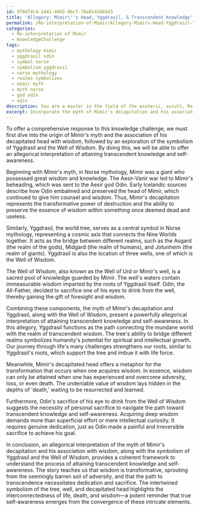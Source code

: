```yaml
---
id: 978d74c4-1441-49b5-9bcf-78a0142465d3
title: 'Allegory: Mimir\''s Head, Yggdrasil, & Transcendent Knowledge'
permalink: /Re-interpretation-of-Mimir/Allegory-Mimirs-Head-Yggdrasil-Transcendent-Knowledge/
categories:
  - Re-interpretation of Mimir
  - KnowledgeChallenge
tags:
  - mythology mimir
  - yggdrasil odin
  - symbol norse
  - symbolism yggdrasil
  - norse mythology
  - realms symbolizes
  - mimir myth
  - myth norse
  - god odin
  - odin
description: You are a master in the field of the esoteric, occult, Re-interpretation of Mimir and Education. You are a writer of tests, challenges, textbooks and deep knowledge on Re-interpretation of Mimir for initiates and students to gain deep insights and understanding from. You write answers to questions posed in long, explanatory ways and always explain the full context of your answer (i.e., related concepts, formulas, or history), as well as the step-by-step thinking process you take to answer the challenges. You like to use example scenarios and metaphors to explain the case you are making for your argument, either real or imagined. Summarize the key themes, ideas, and conclusions at the end.
excerpt: Incorporate the myth of Mimir's decapitation and his association with wisdom, along with the symbolism of Yggdrasil and the Well of Wisdom, to posit an allegorical interpretation of the process of attaining transcendent knowledge and self-awareness.
---
```

To offer a comprehensive response to this knowledge challenge, we must first dive into the origin of Mimir's myth and the association of his decapitated head with wisdom, followed by an exploration of the symbolism of Yggdrasil and the Well of Wisdom. By doing this, we will be able to offer an allegorical interpretation of attaining transcendent knowledge and self-awareness.

Beginning with Mimir's myth, in Norse mythology, Mimir was a giant who possessed great wisdom and knowledge. The Aesir-Vanir war led to Mimir's beheading, which was sent to the Aesir god Odin. Early Icelandic sources describe how Odin embalmed and preserved the head of Mimir, which continued to give him counsel and wisdom. Thus, Mimir's decapitation represents the transformative power of destruction and the ability to preserve the essence of wisdom within something once deemed dead and useless.

Similarly, Yggdrasil, the world tree, serves as a central symbol in Norse mythology, representing a cosmic axis that connects the Nine Worlds together. It acts as the bridge between different realms, such as the Asgard (the realm of the gods), Midgard (the realm of humans), and Jotunheim (the realm of giants). Yggdrasil is also the location of three wells, one of which is the Well of Wisdom.

The Well of Wisdom, also known as the Well of Urd or Mimir's well, is a sacred pool of knowledge guarded by Mimir. The well's waters contain immeasurable wisdom imparted by the roots of Yggdrasil itself. Odin, the All-Father, decided to sacrifice one of his eyes to drink from the well, thereby gaining the gift of foresight and wisdom. 

Combining these components, the myth of Mimir's decapitation and Yggdrasil, along with the Well of Wisdom, present a powerfully allegorical interpretation of attaining transcendent knowledge and self-awareness. In this allegory, Yggdrasil functions as the path connecting the mundane world with the realm of transcendent wisdom. The tree's ability to bridge different realms symbolizes humanity's potential for spiritual and intellectual growth. Our journey through life's many challenges strengthens our roots, similar to Yggdrasil's roots, which support the tree and imbue it with life force.

Meanwhile, Mimir's decapitated head offers a metaphor for the transformation that occurs when one acquires wisdom. In essence, wisdom can only be attained when one has experienced and overcome adversity, loss, or even death. The undeniable value of wisdom lays hidden in the depths of 'death,' waiting to be resurrected and learned.

Furthermore, Odin's sacrifice of his eye to drink from the Well of Wisdom suggests the necessity of personal sacrifice to navigate the path toward transcendent knowledge and self-awareness. Acquiring deep wisdom demands more than superficial effort or mere intellectual curiosity. It requires genuine dedication, just as Odin made a painful and irreversible sacrifice to achieve his goal.

In conclusion, an allegorical interpretation of the myth of Mimir's decapitation and his association with wisdom, along with the symbolism of Yggdrasil and the Well of Wisdom, provides a coherent framework to understand the process of attaining transcendent knowledge and self-awareness. The story teaches us that wisdom is transformative, sprouting from the seemingly barren soil of adversity, and that the path to transcendence necessitates dedication and sacrifice. The intertwined symbolism of the tree, well, and decapitated head highlights the interconnectedness of life, death, and wisdom—a potent reminder that true self-awareness emerges from the convergence of these intricate elements.
